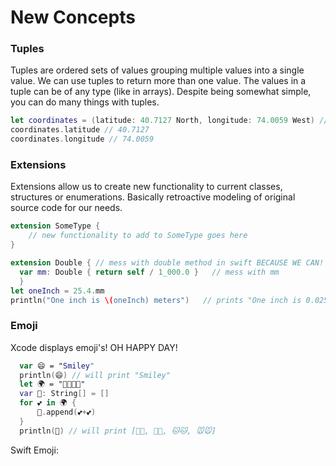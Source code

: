 # New Concepts

### Tuples

Tuples are ordered sets of values grouping multiple values into a single value. We can use tuples to return more than one value. The values in a tuple can be of any type (like in arrays). 
Despite being somewhat simple, you can do many things with tuples.

```swift
let coordinates = (latitude: 40.7127 North, longitude: 74.0059 West) // Coordinates to NYC
coordinates.latitude // 40.7127
coordinates.longitude // 74.0059
```

### Extensions

Extensions allow us to create new functionality to current classes, structures or enumerations. Basically retroactive modeling of original source code for our needs. 

```Swift 
extension SomeType {
    // new functionality to add to SomeType goes here
}

extension Double { // mess with double method in swift BECAUSE WE CAN!
  var mm: Double { return self / 1_000.0 }   // mess with mm
  }
let oneInch = 25.4.mm
println("One inch is \(oneInch) meters")   // prints "One inch is 0.0254 meters"
```
### Emoji

Xcode displays emoji's! OH HAPPY DAY!

```swift
  var 😄 = "Smiley"                                 
  println(😄) // will print "Smiley"
  let 🌍 = "🐶🐺🐱🐭"
  var 🚢: String[] = []
  for 💕 in 🌍 {
      🚢.append(💕+💕)
  }
  println(🚢) // will print [🐶🐶, 🐺🐺, 🐱🐱, 🐭🐭]
```

Swift Emoji:
